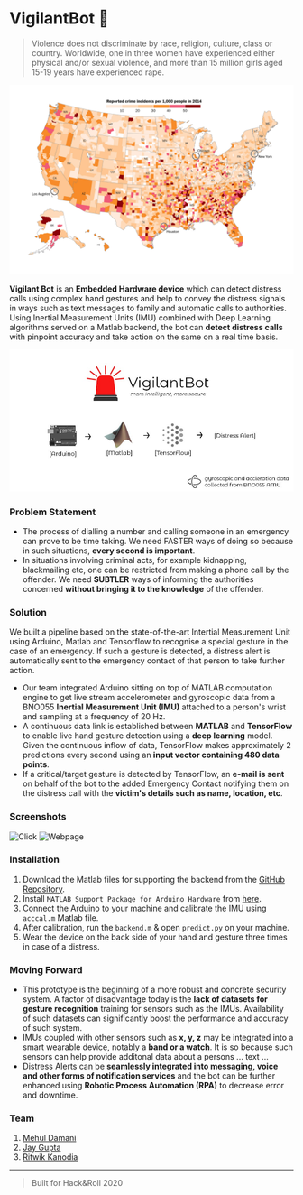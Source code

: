 # VigilantBot 🚨 
> Violence does not discriminate by race, religion, culture, class or country. Worldwide, one in three women have experienced either physical and/or sexual violence, and more than 15 million girls aged 15-19 years have experienced rape.

![Crime Rates](img/crime.jpg)

**Vigilant Bot** is an **Embedded Hardware device** which can detect distress calls using complex hand gestures and help to convey the distress signals in ways such as text messages to family and automatic calls to authorities. Using Inertial Measurement Units (IMU) combined with Deep Learning algorithms served on a Matlab backend, the bot can **detect distress calls** with pinpoint accuracy and take action on the same on a real time basis.

![VigilantBot](img/main.jpeg)

### Problem Statement
* The process of dialling a number and calling someone in an emergency can prove to be time taking.  We need FASTER ways of doing so because in such situations, **every second is important**.  
* In situations involving criminal acts, for example kidnapping, blackmailing etc, one can be restricted from making a phone call by the offender. We need **SUBTLER** ways of informing the authorities concerned **without bringing it to the knowledge** of the offender.

### Solution
We built a pipeline based on the state-of-the-art Intertial Measurement Unit using Arduino, Matlab and Tensorflow to recognise a special gesture in the case of an emergency. If such a gesture is detected, a distress alert is automatically sent to the emergency contact of that person to take further action.   
* Our team integrated Arduino sitting on top of MATLAB computation engine to get live stream accelerometer and gyroscopic data from a BNO055  **Inertial Measurement Unit (IMU)** attached to a person's wrist and sampling at a frequency of 20 Hz. 
* A continuous data link is established between **MATLAB** and **TensorFlow** to enable live hand gesture detection using a **deep learning** model. Given the continuous inflow of data, TensorFlow makes approximately 2 predictions every second using an **input vector containing 480 data points**.
* If a critical/target gesture is detected by TensorFlow, an **e-mail is sent** on behalf of the bot to the added Emergency Contact notifying them on the distress call with the **victim's details such as name, location, etc**.

### Screenshots
![Click](http://52.246.249.29:3030/public/screen3.jpg)
![Webpage](http://52.246.249.29:3030/public/screen4.png)

### Installation
1. Download the Matlab files for supporting the backend from the [GitHub Repository](https://github.com/guptajay/NUS-Hack-Roll-2020).
2. Install `MATLAB Support Package for Arduino Hardware` from [here](https://www.mathworks.com/matlabcentral/fileexchange/47522-matlab-support-package-for-arduino-hardware).
2. Connect the Arduino to your machine and calibrate the IMU using `acccal.m` Matlab file.
2. After calibration, run the `backend.m` & open `predict.py` on your machine.
3. Wear the device on the back side of your hand and gesture three times in case of a distress.

### Moving Forward
* This prototype is the beginning of a more robust and concrete security system. A factor of disadvantage today is the **lack of datasets for gesture recognition** training for sensors such as the IMUs. Availability of such datasets can significantly boost the performance and accuracy of such system. 
* IMUs coupled with other sensors such as **x, y, z** may be integrated into a smart wearable device, notably a **band or a watch**. It is so because such sensors can help provide additonal data about a persons ... text ...
* Distress Alerts can be **seamlessly integrated into messaging, voice and other forms of notification services** and the bot can be further enhanced using **Robotic Process Automation (RPA)** to decrease error and downtime. 

### Team
1. [Mehul Damani](https://github.com/damanimehul)
2. [Jay Gupta](https://github.com/guptajay)
3. [Ritwik Kanodia](https://github.com/ritwikkanodia)

---

> Built for Hack&Roll 2020
